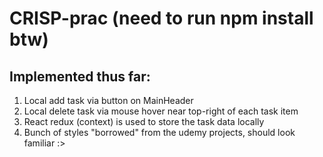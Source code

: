 # CRISP-prac (need to run npm install btw)
## Implemented thus far:
<ol>
  <li>Local add task via button on MainHeader</li>
  <li>Local delete task via mouse hover near top-right of each task item</li>
  <li>React redux (context) is used to store the task data locally</li>
  <li>Bunch of styles "borrowed" from the udemy projects, should look familiar :></li>
</ol>
